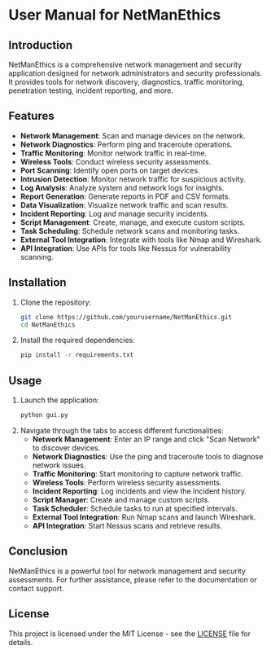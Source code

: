 # User Manual for NetManEthics

## Introduction
NetManEthics is a comprehensive network management and security application designed for network administrators and security professionals. It provides tools for network discovery, diagnostics, traffic monitoring, penetration testing, incident reporting, and more.

## Features
- **Network Management**: Scan and manage devices on the network.
- **Network Diagnostics**: Perform ping and traceroute operations.
- **Traffic Monitoring**: Monitor network traffic in real-time.
- **Wireless Tools**: Conduct wireless security assessments.
- **Port Scanning**: Identify open ports on target devices.
- **Intrusion Detection**: Monitor network traffic for suspicious activity.
- **Log Analysis**: Analyze system and network logs for insights.
- **Report Generation**: Generate reports in PDF and CSV formats.
- **Data Visualization**: Visualize network traffic and scan results.
- **Incident Reporting**: Log and manage security incidents.
- **Script Management**: Create, manage, and execute custom scripts.
- **Task Scheduling**: Schedule network scans and monitoring tasks.
- **External Tool Integration**: Integrate with tools like Nmap and Wireshark.
- **API Integration**: Use APIs for tools like Nessus for vulnerability scanning.

## Installation
1. Clone the repository:
   ```bash
   git clone https://github.com/yourusername/NetManEthics.git
   cd NetManEthics
   ```
2. Install the required dependencies:
   ```bash
   pip install -r requirements.txt
   ```

## Usage
1. Launch the application:
   ```bash
   python gui.py
   ```
2. Navigate through the tabs to access different functionalities:
   - **Network Management**: Enter an IP range and click "Scan Network" to discover devices.
   - **Network Diagnostics**: Use the ping and traceroute tools to diagnose network issues.
   - **Traffic Monitoring**: Start monitoring to capture network traffic.
   - **Wireless Tools**: Perform wireless security assessments.
   - **Incident Reporting**: Log incidents and view the incident history.
   - **Script Manager**: Create and manage custom scripts.
   - **Task Scheduler**: Schedule tasks to run at specified intervals.
   - **External Tool Integration**: Run Nmap scans and launch Wireshark.
   - **API Integration**: Start Nessus scans and retrieve results.

## Conclusion
NetManEthics is a powerful tool for network management and security assessments. For further assistance, please refer to the documentation or contact support.

## License
This project is licensed under the MIT License - see the [LICENSE](LICENSE) file for details.
